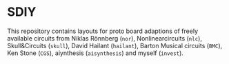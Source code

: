 # SDIY
This repository contains layouts for proto board adaptions of freely available circuits from Niklas Rönnberg (``nor``), Nonlinearcircuits (``nlc``), Skull&Circuits (``skull``), David Hailant (``hailant``), Barton Musical circuits (``BMC``), Ken Stone (``CGS``), aiynthesis (``aisynthesis``) and myself (``invest``).

